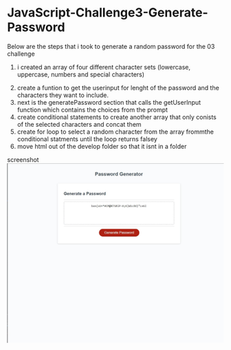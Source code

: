# JavaScript-Challenge3-Generate-Password
Below are the steps that i took to generate a random  password for the 03 challenge
1. i created an array of four different character sets (lowercase, uppercase, numbers and special characters)
 <!-- i also decided to combined them just for practice sake -->
2. create a funtion to get  the userinput for lenght of the password and the characters they want to include.
3. next is the generatePassword section that calls the getUserInput function  which contains the choices from the prompt
4. create conditional statements to create another array that only conists of the selected characters and concat them
5. create for loop to select a random character from the array frommthe conditional statments until the loop returns falsey
6. move html out of the develop folder so that it isnt in a folder

screenshot  <img src="./assets/capture.jpg" alt="screenshot of password generator" />